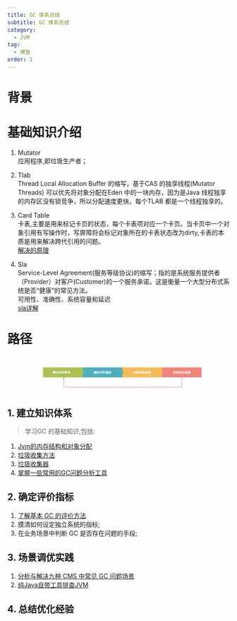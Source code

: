 ```yaml
---
title: GC 体系总结
subtitle: GC 体系总结
category:
  - JVM
tag:
  - 摸鱼
order: 1
---
```

# 背景

# 基础知识介绍
1. Mutator  
应用程序,即垃圾生产者；
2. Tlab   
Thread Local Allocation Buffer 的缩写，基于CAS 的独享线程(Mutator Threads) 可以优先将对象分配在Eden 中的一块内存，因为是Java 线程独享的内存区没有锁竞争，所以分配速度更快，每个TLAB 都是一个线程独享的。 
3. Card Table  
卡表,主要是用来标记卡页的状态，每个卡表项对应一个卡页。当卡页中一个对象引用有写操作时，写屏障将会标记对象所在的卡表状态改为dirty,卡表的本质是用来解决跨代引用的问题。   
[解决的原理](https://stackoverflow.com/questions/19154607/how-actually-card-table-and-writer-barrier-works)

4. Sla  
Service-Level Agreement(服务等级协议)的缩写；指的是系统服务提供者（Provider）对客户(Customer)的⼀个服务承诺。这是衡量⼀个⼤型分布式系统是否“健康”的常见⽅法。  
可⽤性、准确性、系统容量和延迟   
[sla详解](09999_SLA.md)
# 路径
![Alt text](./image/image.png)
## 1. 建立知识体系
> 学习GC 的基础知识,包括:
1. [Jvm的内存结构和对象分配](02_jvm_MemoryStructure.md)
2. [垃圾收集方法](03_GarbageCollectionMethod.md)
3. [垃圾收集器](04_GarbageCollector.md)
4. [掌握一些常用的GC问题分析工具](05_GCAnalysisTools.md)
## 2. 确定评价指标
1. [了解基本 GC 的评价方法](06_GCEvaluationCriteria.md)
2. 摸清如何设定独立系统的指标;
3. 在业务场景中判断 GC 是否存在问题的手段;
## 3. 场景调优实践
1. [分析与解决九种 CMS 中常见 GC 问题场景](09_9CMS.md)
2. [纯Java自带工具排查JVM](010_PracticeOne.md)
## 4. 总结优化经验

